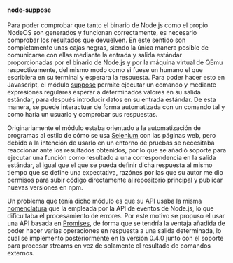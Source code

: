#### node-suppose

Para poder comprobar que tanto el binario de Node.js como el propio NodeOS son
generados y funcionan correctamente, es necesario comprobar los resultados que
devuelven. En este sentido son completamente unas cajas negras, siendo la única
manera posible de comunicarse con ellas mediante la entrada y salida estándar
proporcionadas por el binario de Node.js y por la máquina virtual de QEmu
respectivamente, del mismo modo como si fuese un humano el que escribiera en su
terminal y esperara la respuesta. Para poder hacer esto en Javascript, el módulo
[suppose](https://github.com/jprichardson/node-suppose) permite ejecutar un
comando y mediante expresiones regulares esperar a determinados valores en su
salida estándar, para después introducir datos en su entrada estándar. De esta
manera, se puede interactuar de forma automatizada con un comando tal y como
haría un usuario y comprobar sus respuestas.

Originariamente el módulo estaba orientado a la automatización de programas al
estilo de cómo se usa [Selenium](http://www.seleniumhq.org) con las páginas web,
pero debido a la intención de usarlo en un entorno de pruebas se necesitaba
reaccionar ante los resultados obtenidos, por lo que se añadió soporte para
ejecutar una función como resultado a una correspondencia en la salida estándar,
al igual que el que se pueda definir dicha respuesta al mismo tiempo que se
define una expectativa, razónes por las que su autor me dio permisos para subir
código directamente al repositorio principal y publicar nuevas versiones en npm.

Un problema que tenía dicho módulo es que su API usaba la misma
[nomenclatura](https://github.com/jprichardson/node-suppose/issues/9#issuecomment-70378218)
que la empleada por la API de eventos de Node.js, lo que dificultaba el
procesamiento de errores. Por este motivo se propuso el usar una API basada en
[Promises](https://github.com/jprichardson/node-suppose/issues/9#issuecomment-147813472),
de forma que se tendría la ventaja añadida de poder hacer varias operaciones en
respuesta a una salida determinada, lo cual se implementó posteriormente en la
versión 0.4.0 junto con el soporte para procesar streams en vez de solamente el
resultado de comandos externos.
